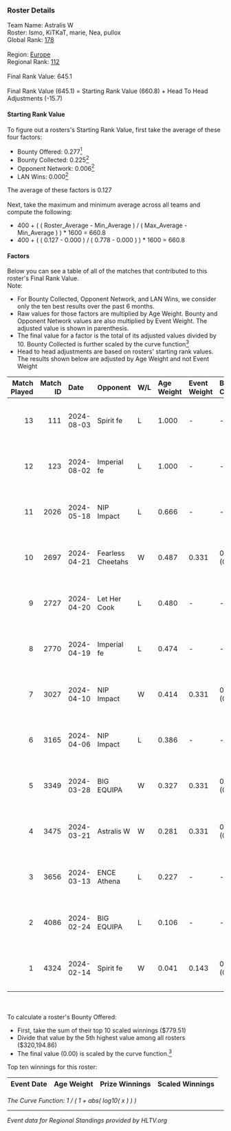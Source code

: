 ### Roster Details<br />
Team Name: Astralis W<br />
Roster: Ismo, KiTKaT, marie, Nea, pullox<br />
Global Rank: [178](../../standings_global_2024_08_06.md)<br />
<br />
Region: [Europe]( ../../standings_europe_2024_08_06.md)<br />
Regional Rank: [112]( ../../standings_europe_2024_08_06.md)<br />
<br />
Final Rank Value:  645.1<br />
<br />
Final Rank Value (645.1) = Starting Rank Value (660.8) + Head To Head Adjustments (-15.7)<br />

#### Starting Rank Value<br />
To figure out a rosters's Starting Rank Value, first take the average of these four factors:<br />
- Bounty Offered: 0.277[<sup>1</sup>](#table2)
- Bounty Collected: 0.225[<sup>2</sup>](#table1)
- Opponent Network: 0.006[<sup>2</sup>](#table1)
- LAN Wins: 0.000[<sup>2</sup>](#table1)

The average of these factors is 0.127<br />
<br />
Next, take the maximum and minimum average across all teams and compute the following:<br />
- 400 + ( ( Roster_Average - Min_Average ) / ( Max_Average - Min_Average ) ) * 1600 = 660.8
- 400 + ( ( 0.127 - 0.000 ) / ( 0.778 - 0.000 ) ) * 1600 = 660.8


#### Factors<br />
Below you can see a table of all of the matches that contributed to this roster's Final Rank Value.<br />
Note:<br />

- For Bounty Collected, Opponent Network, and LAN Wins, we consider only the ten best results over the past 6 months.
- Raw values for those factors are multiplied by Age Weight. Bounty and Opponent Network values are also multiplied by Event Weight. The adjusted value is shown in parenthesis.
- The final value for a factor is the total of its adjusted values divided by 10. Bounty Collected is further scaled by the curve function[<sup>3</sup>](#curveFunction)
- Head to head adjustments are based on rosters' starting rank values. The results shown below are adjusted by Age Weight and not Event Weight
<span id="table1"></span><br />


| Match Played | Match ID | Date       | Opponent          | W/L | Age Weight | Event Weight | Bounty Collected | Opponent Network | LAN Wins  | H2H Adj. | Roster                           |
| -: | -: | :- | :- | :- | :- | :- | :- | :- | :- | -: | :- |
|           13 |      111 | 2024-08-03 | Spirit fe         | L   | 1.000      | -            | -                | -                | -         |   -16.64 | Ismo, KiTKaT, marie, Nea, pullox |
|           12 |      123 | 2024-08-02 | Imperial fe       | L   | 1.000      | -            | -                | -                | -         |    -3.01 | Ismo, KiTKaT, marie, Nea, pullox |
|           11 |     2026 | 2024-05-18 | NIP Impact        | L   | 0.666      | -            | -                | -                | -         |    -8.61 | Ann4, D7, KiTKaT, Nea, pullox    |
|           10 |     2697 | 2024-04-21 | Fearless Cheetahs | W   | 0.487      | 0.331        | 0.003 (0.000)    | 0.062 (0.010)    | 0 (0.000) |     8.37 | Ann4, D7, KiTKaT, Nea, pullox    |
|            9 |     2727 | 2024-04-20 | Let Her Cook      | L   | 0.480      | -            | -                | -                | -         |    -3.19 | Ann4, D7, KiTKaT, Nea, pullox    |
|            8 |     2770 | 2024-04-19 | Imperial fe       | L   | 0.474      | -            | -                | -                | -         |    -1.64 | Ann4, D7, KiTKaT, Nea, pullox    |
|            7 |     3027 | 2024-04-10 | NIP Impact        | W   | 0.414      | 0.331        | 0.008 (0.001)    | 0.219 (0.030)    | 0 (0.000) |     7.80 | Ann4, D7, KiTKaT, Nea, pullox    |
|            6 |     3165 | 2024-04-06 | NIP Impact        | L   | 0.386      | -            | -                | -                | -         |    -5.15 | Ann4, D7, KiTKaT, Nea, pullox    |
|            5 |     3349 | 2024-03-28 | BIG EQUIPA        | W   | 0.327      | 0.331        | 0.017 (0.002)    | 0.142 (0.015)    | 0 (0.000) |     6.69 | Ann4, D7, KiTKaT, Nea, pullox    |
|            4 |     3475 | 2024-03-21 | Astralis W        | W   | 0.281      | 0.331        | 0.001 (0.000)    | 0.019 (0.002)    | 0 (0.000) |     3.95 | Ann4, D7, KiTKaT, Nea, pullox    |
|            3 |     3656 | 2024-03-13 | ENCE Athena       | L   | 0.227      | -            | -                | -                | -         |    -3.77 | Ann4, D7, KiTKaT, Nea, pullox    |
|            2 |     4086 | 2024-02-24 | BIG EQUIPA        | L   | 0.106      | -            | -                | -                | -         |    -1.19 | Ann4, D7, KiTKaT, Nea, pullox    |
|            1 |     4324 | 2024-02-14 | Spirit fe         | W   | 0.041      | 0.143        | 0.005 (0.000)    | 0.136 (0.001)    | 0 (0.000) |     0.66 | Ann4, D7, KiTKaT, Nea, pullox    |

<br />
<span id="table2"></span><br />
To calculate a roster's Bounty Offered:<br />

- First, take the sum of their top 10 scaled winnings ($779.51)
- Divide that value by the 5th highest value among all rosters ($320,194.86)
- The final value (0.00) is scaled by the curve function.[<sup>3</sup>](#curveFunction)

Top ten winnings for this roster:<br />

| Event Date | Age Weight | Prize Winnings | Scaled Winnings |
| :- | -: | :- | :- |


<span id="curveFunction"></span>_The Curve Function: 1 / ( 1 + abs( log10( x ) ) )_<br />

---
_Event data for Regional Standings provided by HLTV.org_<br />

